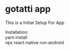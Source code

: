 # gotatti app

This is a Initial Setup For App


Installation: <br /> 
yarn install <br /> 
npx react-native run-android <br /> 

